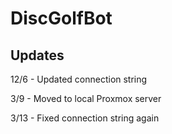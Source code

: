 # DiscGolfBot

## Updates
12/6 - Updated connection string

3/9 - Moved to local Proxmox server

3/13 - Fixed connection string again
